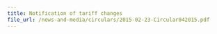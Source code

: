 ```yaml
---
title: Notification of tariff changes
file_url: /news-and-media/circulars/2015-02-23-Circular042015.pdf
---
```

